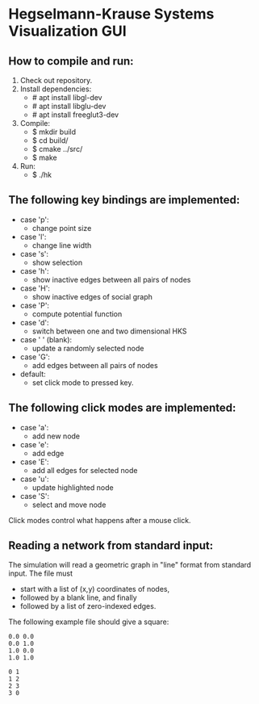

# Hegselmann-Krause Systems Visualization GUI

## How to compile and run:
 
 1. Check out repository.
 2. Install dependencies:
	- \# apt install libgl-dev
	- \# apt install libglu-dev
	- \# apt install freeglut3-dev
3. Compile:
	- $ mkdir build
	- $ cd build/
	- $ cmake ../src/
	- $ make
4. Run:
	- $ ./hk

## The following key bindings are implemented:

- case 'p':
	- change point size
- case 'l':
	- change line width
- case 's':
	- show selection
- case 'h':
	- show inactive edges between all pairs of nodes
- case 'H':
	- show inactive edges of social graph
- case 'P':
	- compute potential function
- case 'd':
	- switch between one and two dimensional HKS
- case ' ' (blank):
	- update a randomly selected node
- case 'G':
	- add edges between all pairs of nodes
- default:
	- set click mode to pressed key.

## The following click modes are implemented:

- case 'a':
	- add new node
- case 'e':
    - add edge
- case 'E':
    - add all edges for selected node
- case 'u':
	- update highlighted node
- case 'S':
	- select and move node
	
Click modes control what happens after a mouse click.

## Reading a network from standard input:

The simulation will read a geometric graph in "line" format from standard input. The file must 
- start with a list of (x,y) coordinates of nodes,
- followed by a blank line, and finally
- followed by a list of zero-indexed edges.

The following example file should give a square:

    0.0 0.0
    0.0 1.0
    1.0 0.0
    1.0 1.0
    
    0 1
    1 2
    2 3
    3 0

